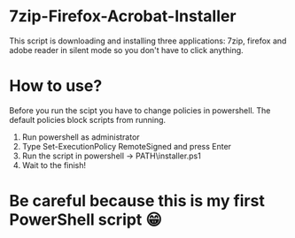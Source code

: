 # 7zip-Firefox-Acrobat-Installer

This script is downloading and installing three applications: 7zip, firefox and adobe reader in silent mode so you don't have to click anything.

# How to use?

Before you run the scipt you have to change policies in powershell. The default policies block scripts from running.

1. Run powershell as administrator
2. Type Set-ExecutionPolicy RemoteSigned and press Enter
3. Run the script in powershell -> PATH\installer.ps1
4. Wait to the finish!

# Be careful because this is my first PowerShell script 😁
